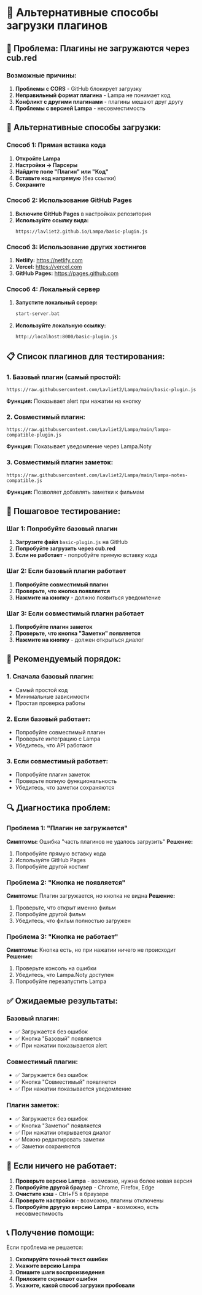 # 🔄 Альтернативные способы загрузки плагинов

## 🚨 **Проблема:** Плагины не загружаются через cub.red

### **Возможные причины:**
1. **Проблемы с CORS** - GitHub блокирует загрузку
2. **Неправильный формат плагина** - Lampa не понимает код
3. **Конфликт с другими плагинами** - плагины мешают друг другу
4. **Проблемы с версией Lampa** - несовместимость

## 🚀 **Альтернативные способы загрузки:**

### **Способ 1: Прямая вставка кода**
1. **Откройте Lampa**
2. **Настройки → Парсеры**
3. **Найдите поле "Плагин" или "Код"**
4. **Вставьте код напрямую** (без ссылки)
5. **Сохраните**

### **Способ 2: Использование GitHub Pages**
1. **Включите GitHub Pages** в настройках репозитория
2. **Используйте ссылку вида:**
   ```
   https://lavliet2.github.io/Lampa/basic-plugin.js
   ```

### **Способ 3: Использование других хостингов**
1. **Netlify:** https://netlify.com
2. **Vercel:** https://vercel.com
3. **GitHub Pages:** https://pages.github.com

### **Способ 4: Локальный сервер**
1. **Запустите локальный сервер:**
   ```bash
   start-server.bat
   ```
2. **Используйте локальную ссылку:**
   ```
   http://localhost:8000/basic-plugin.js
   ```

## 📋 **Список плагинов для тестирования:**

### **1. Базовый плагин (самый простой):**
```
https://raw.githubusercontent.com/Lavliet2/Lampa/main/basic-plugin.js
```
**Функция:** Показывает alert при нажатии на кнопку

### **2. Совместимый плагин:**
```
https://raw.githubusercontent.com/Lavliet2/Lampa/main/lampa-compatible-plugin.js
```
**Функция:** Показывает уведомление через Lampa.Noty

### **3. Совместимый плагин заметок:**
```
https://raw.githubusercontent.com/Lavliet2/Lampa/main/lampa-notes-compatible.js
```
**Функция:** Позволяет добавлять заметки к фильмам

## 🔧 **Пошаговое тестирование:**

### **Шаг 1: Попробуйте базовый плагин**
1. **Загрузите файл** `basic-plugin.js` на GitHub
2. **Попробуйте загрузить через cub.red**
3. **Если не работает** - попробуйте прямую вставку кода

### **Шаг 2: Если базовый плагин работает**
1. **Попробуйте совместимый плагин**
2. **Проверьте, что кнопка появляется**
3. **Нажмите на кнопку** - должно появиться уведомление

### **Шаг 3: Если совместимый плагин работает**
1. **Попробуйте плагин заметок**
2. **Проверьте, что кнопка "Заметки" появляется**
3. **Нажмите на кнопку** - должен открыться диалог

## 🎯 **Рекомендуемый порядок:**

### **1. Сначала базовый плагин:**
- Самый простой код
- Минимальные зависимости
- Простая проверка работы

### **2. Если базовый работает:**
- Попробуйте совместимый плагин
- Проверьте интеграцию с Lampa
- Убедитесь, что API работают

### **3. Если совместимый работает:**
- Попробуйте плагин заметок
- Проверьте полную функциональность
- Убедитесь, что заметки сохраняются

## 🔍 **Диагностика проблем:**

### **Проблема 1: "Плагин не загружается"**
**Симптомы:** Ошибка "часть плагинов не удалось загрузить"
**Решение:**
1. Попробуйте прямую вставку кода
2. Используйте GitHub Pages
3. Попробуйте другой хостинг

### **Проблема 2: "Кнопка не появляется"**
**Симптомы:** Плагин загружается, но кнопка не видна
**Решение:**
1. Проверьте, что открыт именно фильм
2. Попробуйте другой фильм
3. Убедитесь, что фильм полностью загружен

### **Проблема 3: "Кнопка не работает"**
**Симптомы:** Кнопка есть, но при нажатии ничего не происходит
**Решение:**
1. Проверьте консоль на ошибки
2. Убедитесь, что Lampa.Noty доступен
3. Попробуйте перезапустить Lampa

## ✅ **Ожидаемые результаты:**

### **Базовый плагин:**
- ✅ Загружается без ошибок
- ✅ Кнопка "Базовый" появляется
- ✅ При нажатии показывается alert

### **Совместимый плагин:**
- ✅ Загружается без ошибок
- ✅ Кнопка "Совместимый" появляется
- ✅ При нажатии показывается уведомление

### **Плагин заметок:**
- ✅ Загружается без ошибок
- ✅ Кнопка "Заметки" появляется
- ✅ При нажатии открывается диалог
- ✅ Можно редактировать заметки
- ✅ Заметки сохраняются

## 🎯 **Если ничего не работает:**

1. **Проверьте версию Lampa** - возможно, нужна более новая версия
2. **Попробуйте другой браузер** - Chrome, Firefox, Edge
3. **Очистите кэш** - Ctrl+F5 в браузере
4. **Проверьте настройки** - возможно, плагины отключены
5. **Попробуйте другую версию Lampa** - возможно, есть несовместимость

## 📞 **Получение помощи:**

Если проблема не решается:
1. **Скопируйте точный текст ошибки**
2. **Укажите версию Lampa**
3. **Опишите шаги воспроизведения**
4. **Приложите скриншот ошибки**
5. **Укажите, какой способ загрузки пробовали**
